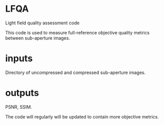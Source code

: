 # LFQA
Light field quality assessment code

This code is used to measure full-reference objective quality metrics between sub-aperture images. 


# inputs
Directory of uncompressed and compressed sub-aperture images.


# outputs
PSNR, SSIM.

The code will regularly will be updated to contain more objective metrics.

